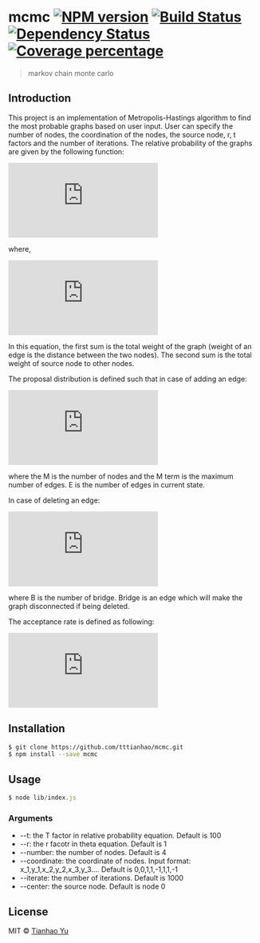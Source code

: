# mcmc [![NPM version][npm-image]][npm-url] [![Build Status][travis-image]][travis-url] [![Dependency Status][daviddm-image]][daviddm-url] [![Coverage percentage][coveralls-image]][coveralls-url]
> markov chain monte carlo

## Introduction

This project is an implementation of Metropolis-Hastings algorithm to find the most probable graphs based on user input. User can specify the number of nodes, the coordination of the nodes, the source node, r, t factors and the number of iterations. The relative probability of the graphs are given by the following function:

![](http://latex.codecogs.com/gif.latex?f%20%28%20%5C%7B%20s_i%20%2C%20X_i%20%5C%7D%2C%20%5C%7Bs_j%20%2C%20X_j%5C%7D%29%20%3D%20e%5E%7B-%28%5Ctheta%28s_j%2CX_j%29%20-%20%5Ctheta%28s_i%2CX_i%29%29/T%7D)

where,

![](http://latex.codecogs.com/gif.latex?%5Ctheta%28s_i%2CX_i%29%20%3D%20r%5Csum_e%20w_e&plus;%5Csum_k%5EM%20%5Csum_%7Be%20%5Cin%20p_%7Bs_i%20k%7D%7D%20w_e)

In this equation, the first sum is the total weight of the graph (weight of an edge is the distance between the two nodes). The second sum is the total weight of source node to other nodes.

The proposal distribution is defined such that in case of adding an edge:

![](http://latex.codecogs.com/gif.latex?q%28j%7Ci%29%20%3D%20%5Cfrac%7B1%7D%7B%5Cfrac%7BM%28M-1%29%7D%7B2%7D-E%7D)

where the M is the number of nodes and the M term is the maximum number of edges. E is the number of edges in current state.

In case of deleting an edge:

![](http://latex.codecogs.com/gif.latex?q%28j%7Ci%29%20%3D%20%5Cfrac%7B1%7D%7BE%20-B%7D)

where B is the number of bridge. Bridge is an edge which will make the graph disconnected if being deleted.

The acceptance rate is defined as following:

![](http://latex.codecogs.com/gif.latex?A%20%3D%20min%5C%7B%201%2C%20%5Cfrac%7B%5Cpi%20%28x_j%29%20q%28x_i%7Cx_j%29%7D%7B%5Cpi%20%28x_i%29q%28x_j%7Cx_i%29%7D%20%5C%7D)

## Installation

```sh
$ git clone https://github.com/tttianhao/mcmc.git
$ npm install --save mcmc
```

## Usage

```js
$ node lib/index.js
```

### Arguments

* --t: the T factor in relative probability equation. Default is 100
* --r: the r facotr in theta equation. Default is 1
* --number: the number of nodes. Default is 4
* --coordinate: the coordinate of nodes. Input format: x_1,y_1,x_2,y_2,x_3,y_3.... Default is 0,0,1,1,-1,1,1,-1
* --iterate: the number of iterations. Default is 1000
* --center: the source node. Default is node 0

## License

MIT © [Tianhao Yu]()


[npm-image]: https://badge.fury.io/js/mcmc.svg
[npm-url]: https://npmjs.org/package/mcmc
[travis-image]: https://travis-ci.org/tttianhao/mcmc.svg?branch=master
[travis-url]: https://travis-ci.org/tttianhao/mcmc
[daviddm-image]: https://david-dm.org/tttianhao/mcmc.svg?theme=shields.io
[daviddm-url]: https://david-dm.org/tttianhao/mcmc
[coveralls-image]: https://coveralls.io/repos/tttianhao/mcmc/badge.svg
[coveralls-url]: https://coveralls.io/r/tttianhao/mcmc
